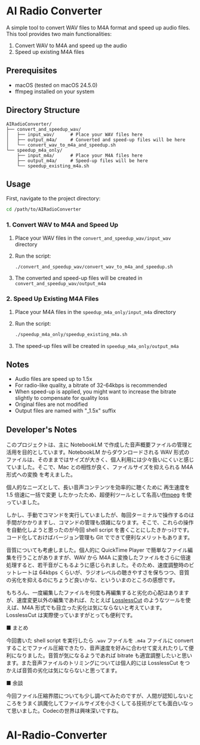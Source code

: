 # AI Radio Converter

A simple tool to convert WAV files to M4A format and speed up audio files. This tool provides two main functionalities:

1. Convert WAV to M4A and speed up the audio
2. Speed up existing M4A files

## Prerequisites

- macOS (tested on macOS 24.5.0)
- ffmpeg installed on your system

## Directory Structure

```text
AIRadioConverter/
├── convert_and_speedup_wav/
│   ├── input_wav/      # Place your WAV files here
│   ├── output_m4a/     # Converted and speed-up files will be here
│   └── convert_wav_to_m4a_and_speedup.sh
└── speedup_m4a_only/
    ├── input_m4a/      # Place your M4A files here
    ├── output_m4a/     # Speed-up files will be here
    └── speedup_existing_m4a.sh
```

## Usage

First, navigate to the project directory:

```bash
cd /path/to/AIRadioConverter
```

### 1. Convert WAV to M4A and Speed Up

1. Place your WAV files in the `convert_and_speedup_wav/input_wav` directory
2. Run the script:

   ```bash
   ./convert_and_speedup_wav/convert_wav_to_m4a_and_speedup.sh
   ```

3. The converted and speed-up files will be created in `convert_and_speedup_wav/output_m4a`

### 2. Speed Up Existing M4A Files

1. Place your M4A files in the `speedup_m4a_only/input_m4a` directory
2. Run the script:

   ```bash
   ./speedup_m4a_only/speedup_existing_m4a.sh
   ```

3. The speed-up files will be created in `speedup_m4a_only/output_m4a`

## Notes

- Audio files are speed up to 1.5x
- For radio-like quality, a bitrate of 32-64kbps is recommended
- When speed-up is applied, you might want to increase the bitrate slightly to compensate for quality loss
- Original files are not modified
- Output files are named with "\_1.5x" suffix

## Developer's Notes

このプロジェクトは、主に NotebookLM で作成した音声概要ファイルの管理と活用を目的としています。NotebookLM からダウンロードされる WAV 形式のファイルは、そのままではサイズが大きく、個人利用には少々扱いにくいと感じていました。そこで、Mac との相性が良く、ファイルサイズを抑えられる M4A 形式への変換 を考えました。

個人的なニーズとして、長い音声コンテンツを効率的に聴くために 再生速度を 1.5 倍速に一括で変更 したかったため、超便利ツールとして名高い[ffmpeg](https://ffmpeg.org/) を使っていました。

しかし、手動でコマンドを実行していましたが、毎回ターミナルで操作するのは手間がかかりますし、コマンドの管理も煩雑になります。そこで、これらの操作を自動化しようと思ったのが今回 shell script を書くことにしたきかっけです。コード化しておけばバージョン管理も Git でできて便利なメリットもあります。

音質についても考慮しました。個人的に QuickTime Player で簡単なファイル編集を行うことがありますが、WAV から M4A に変換したファイルをさらに倍速処理すると、若干音がこもるように感じられました。そのため、速度調整時のビットレートは 64kbps くらいが、ラジオレベルの聴きやすさを保ちつつ、音質の劣化を抑えるのにちょうど良いかな、といういまのところの感想です。

もちろん、一度編集したファイルを何度も再編集すると劣化の心配はありますが、速度変更以外の編集であれば、たとえば [LosslessCut](https://github.com/mifi/lossless-cut) のようなツールを使えば、M4A 形式でも目立った劣化は気にならないと考えています。 LosslessCut は実際使っていますがとっても便利です。

■ まとめ

今回書いた shell script を実行したら `.wav` ファイルを `.m4a` ファイルに convert することでファイル圧縮できたり、音声速度を好みに合わせて変えれたりして便利になりました。音質が気になるようであれば bitrate も適宜調整したいと思います。また音声ファイルのトリミングについては個人的には LosslessCut をつかえば音質の劣化は気にならないと思ってます。

■ 余談

今回ファイル圧縮界隈についても少し調べてみたのですが、人間が認知しないところをうまく誤魔化してファイルサイズを小さくしてる技術がとても面白いなって思いました。Codecの世界は興味深いですね。
# AI-Radio-Converter
